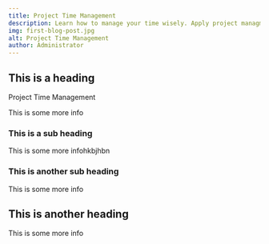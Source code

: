 ```yaml
---
title: Project Time Management
description: Learn how to manage your time wisely. Apply project managment techniques to ensure you manage your time
img: first-blog-post.jpg
alt: Project Time Management
author: Administrator
---
```


## This is a heading
Project Time Management

This is some more info

### This is a sub heading

This is some more infohkbjhbn

### This is another sub heading

This is some more info

## This is another heading

This is some more info

